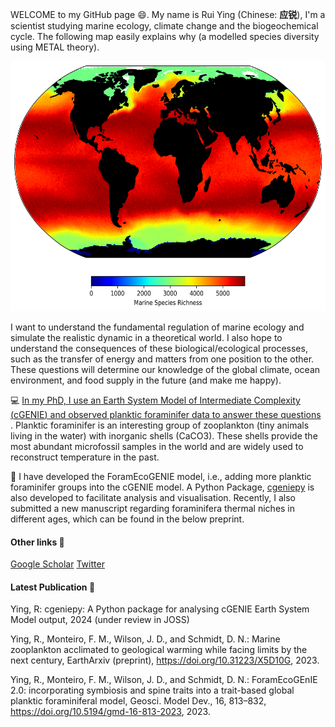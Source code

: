 <!--
**ruiying-ocean/ruiying-ocean** is a ✨ _special_ ✨ repository because its `README.md` (this file) appears on your GitHub profile.
-->

WELCOME to my GitHub page 😄. My name is Rui Ying (Chinese: **应锐**), I'm a scientist studying marine ecology, climate change and the biogeochemical cycle. The following map easily explains why (a modelled species diversity using METAL theory). 

<p align="center">
    <img src="richness.png" alt="Species Richness" width="600" height="400">
</p>

I want to understand the fundamental regulation of marine ecology and simulate the realistic dynamic in a theoretical world. I also hope to understand the consequences of these biological/ecological processes, such as the transfer of energy and matters from one position to the other. These questions will determine our knowledge of the global climate, ocean environment, and food supply in the future (and make me happy).

:computer:  <ins> In my PhD, I use an Earth System Model of Intermediate Complexity ([cGENIE](https://github.com/derpycode/cgenie.muffin)) and observed planktic foraminifer data to answer these questions  </ins>. Planktic foraminifer is an interesting group of zooplankton (tiny animals living in the water) with inorganic shells (CaCO3). These shells provide the most abundant microfossil samples in the world and are widely used to reconstruct temperature in the past.

:star2: I have developed the ForamEcoGENIE model, i.e., adding more planktic foraminifer groups into the cGENIE model. A Python Package, [cgeniepy](https://github.com/ruiying-ocean/cgeniepy) is also developed to facilitate analysis and visualisation. Recently, I also submitted a new manuscript regarding foraminifera thermal niches in different ages, which can be found in the below preprint. 

#### Other links :link:
[Google Scholar](https://scholar.google.com/citations?user=1QNR-nEAAAAJ&hl=en)
[Twitter](https://twitter.com/YingRui17)

#### Latest Publication 📖
Ying, R: cgeniepy: A Python package for analysing cGENIE Earth System Model output, 2024 (under review in JOSS)

Ying, R., Monteiro, F. M., Wilson, J. D., and Schmidt, D. N.: Marine zooplankton acclimated to geological warming while facing limits by the next century, EarthArxiv (preprint), https://doi.org/10.31223/X5D10G, 2023.

Ying, R., Monteiro, F. M., Wilson, J. D., and Schmidt, D. N.: ForamEcoGEnIE 2.0: incorporating symbiosis and spine traits into a trait-based global planktic foraminiferal model, Geosci. Model Dev., 16, 813–832, https://doi.org/10.5194/gmd-16-813-2023, 2023. 
